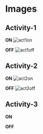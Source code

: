 # Images 

## Activity-1
**ON**
![act1on](https://user-images.githubusercontent.com/89584933/133656842-d66bde2d-3c4b-4f6a-a85c-356999f0b7d1.PNG)

**OFF**
![act1off](https://user-images.githubusercontent.com/89584933/133656886-75893997-931c-4c4a-b8a4-e36f2541c772.png)


## Activity-2
**ON**
![act2on](https://user-images.githubusercontent.com/89584933/133656952-36786237-0039-4a5f-b44a-8f953fe815ff.png)

**OFF**
![act2off](https://user-images.githubusercontent.com/89584933/133657301-94485c57-8a3a-4cf9-84ff-394c42cd6657.png)



## Activity-3
**ON**

**OFF**

